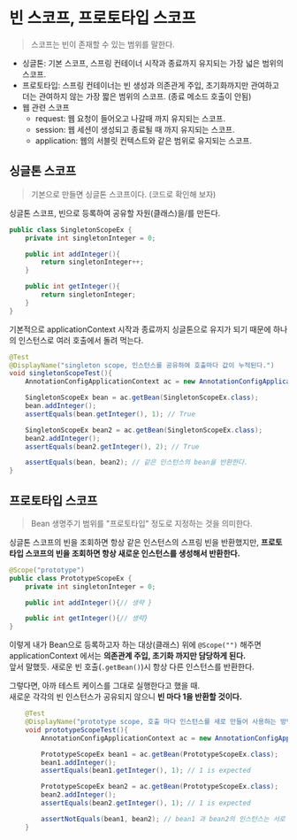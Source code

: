 # 빈 스코프, 프로토타입 스코프
> 스코프는 빈이 존재할 수 있는 범위를 말한다.

* 싱글톤: 기본 스코프, 스프링 컨테이너 시작과 종료까지 유지되는 가장 넓은 범위의 스코프.
* 프로토타입: 스프링 컨테이너는 빈 생성과 의존관게 주입, 초기화까지만 관여하고 더는 관여하지 않는 가장 짧은 범위의 스코프. (종료 메소드 호출이 안됨)
* 웹 관련 스코프
  * request: 웹 요청이 들어오고 나갈때 까지 유지되는 스코프.
  * session: 웹 세션이 생성되고 종료될 때 까지 유지되는 스코프.
  * application: 웹의 서블릿 컨텍스트와 같은 범위로 유지되는 스코프.

## 싱글톤 스코프
> 기본으로 만들면 싱글톤 스코프이다. (코드로 확인해 보자)

싱글톤 스코프, 빈으로 등록하여 공유할 자원(클래스)을/를 만든다.
```java
public class SingletonScopeEx {
    private int singletonInteger = 0;

    public int addInteger(){
        return singletonInteger++;
    }

    public int getInteger(){
        return singletonInteger;
    }
}
```

기본적으로 applicationContext 시작과 종료까지 싱글톤으로 유지가 되기 때문에 하나의 인스턴스로 여러 호출에서 돌려 먹는다.
```java
@Test
@DisplayName("singleton scope, 인스턴스를 공유하여 호출마다 값이 누적된다.")
void singletonScopeTest(){
    AnnotationConfigApplicationContext ac = new AnnotationConfigApplicationContext(SingletonScopeEx.class);

    SingletonScopeEx bean = ac.getBean(SingletonScopeEx.class);
    bean.addInteger();
    assertEquals(bean.getInteger(), 1); // True

    SingletonScopeEx bean2 = ac.getBean(SingletonScopeEx.class);
    bean2.addInteger();
    assertEquals(bean2.getInteger(), 2); // True

    assertEquals(bean, bean2); // 같은 인스턴스의 bean을 반환한다.
}
```

## 프로토타입 스코프
> Bean 생명주기 범위를 "프로토타입" 정도로 지정하는 것을 의미한다.

싱글톤 스코프의 빈을 조회하면 항상 같은 인스턴스의 스프링 빈을 반환했지만, **프로토타입 스코프의 빈을 조회하면 항상 새로운 인스턴스를 생성해서 반환한다.**

```java
@Scope("prototype")
public class PrototypeScopeEx {
    private int singletonInteger = 0;

    public int addInteger(){// 생략 }

    public int getInteger(){// 생략}
}
```

이렇게 내가 Bean으로 등록하고자 하는 대상(클래스) 위에 `@Scope("")` 해주면 applicationContext 에서는 **의존관계 주입, 초기화 까지만 담당하게 된다.**  
앞서 말했듯. 새로운 빈 호출(`.getBean()`)시 항상 다른 인스턴스를 반환한다.  

그렇다면, 아까 테스트 케이스를 그대로 실행한다고 했을 때.  
새로운 각각의 빈 인스턴스가 공유되지 않으니 **빈 마다 1을 반환할 것이다.**

```java
    @Test
    @DisplayName("prototype scope, 호출 마다 인스턴스를 새로 만들어 사용하는 방법")
    void prototypeScopeTest(){
        AnnotationConfigApplicationContext ac = new AnnotationConfigApplicationContext(PrototypeScopeEx.class);

        PrototypeScopeEx bean1 = ac.getBean(PrototypeScopeEx.class);
        bean1.addInteger();
        assertEquals(bean1.getInteger(), 1); // 1 is expected

        PrototypeScopeEx bean2 = ac.getBean(PrototypeScopeEx.class);
        bean2.addInteger();
        assertEquals(bean2.getInteger(), 1); // 1 is expected

        assertNotEquals(bean1, bean2); // bean1 과 bean2의 인스턴스는 서로 다르다.
    }
```

